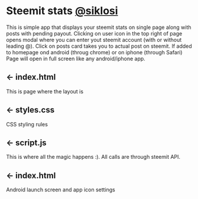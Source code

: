 # Steemit stats  [@siklosi](https://steemit.com/@siklosi)


This is simple app that displays your steemit stats on single page along with posts with pending payout. Clicking on user icon in the top right of page opens modal where you can enter yout steemit account (with or without leading @). Click on posts card takes you to actual post on steemit. If added to homepage ond android (throug chrome) or on iphone (through Safari) Page will open in full screen like any android/iphone app.

## ← index.html

This is page where the layout is

## ← styles.css

CSS  styling rules

## ← script.js

This is where all the magic happens :). All calls are through steemit API.

## ← index.html

Android launch screen and app icon settings